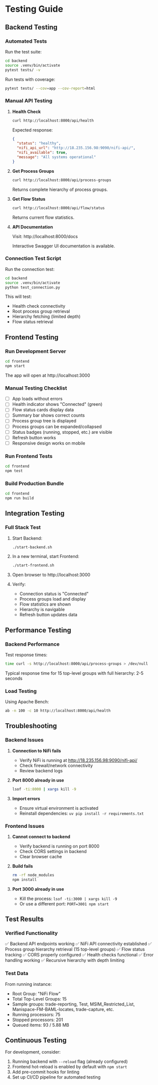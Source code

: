 # Testing Guide

## Backend Testing

### Automated Tests

Run the test suite:

```bash
cd backend
source .venv/bin/activate
pytest tests/ -v
```

Run tests with coverage:

```bash
pytest tests/ --cov=app --cov-report=html
```

### Manual API Testing

1. **Health Check**
   ```bash
   curl http://localhost:8000/api/health
   ```
   
   Expected response:
   ```json
   {
     "status": "healthy",
     "nifi_api_url": "http://18.235.156.98:9090/nifi-api/",
     "nifi_available": true,
     "message": "All systems operational"
   }
   ```

2. **Get Process Groups**
   ```bash
   curl http://localhost:8000/api/process-groups
   ```
   
   Returns complete hierarchy of process groups.

3. **Get Flow Status**
   ```bash
   curl http://localhost:8000/api/flow/status
   ```
   
   Returns current flow statistics.

4. **API Documentation**
   
   Visit: http://localhost:8000/docs
   
   Interactive Swagger UI documentation is available.

### Connection Test Script

Run the connection test:

```bash
cd backend
source .venv/bin/activate
python test_connection.py
```

This will test:
- Health check connectivity
- Root process group retrieval
- Hierarchy fetching (limited depth)
- Flow status retrieval

## Frontend Testing

### Run Development Server

```bash
cd frontend
npm start
```

The app will open at http://localhost:3000

### Manual Testing Checklist

- [ ] App loads without errors
- [ ] Health indicator shows "Connected" (green)
- [ ] Flow status cards display data
- [ ] Summary bar shows correct counts
- [ ] Process group tree is displayed
- [ ] Process groups can be expanded/collapsed
- [ ] Status badges (running, stopped, etc.) are visible
- [ ] Refresh button works
- [ ] Responsive design works on mobile

### Run Frontend Tests

```bash
cd frontend
npm test
```

### Build Production Bundle

```bash
cd frontend
npm run build
```

## Integration Testing

### Full Stack Test

1. Start Backend:
   ```bash
   ./start-backend.sh
   ```

2. In a new terminal, start Frontend:
   ```bash
   ./start-frontend.sh
   ```

3. Open browser to http://localhost:3000

4. Verify:
   - Connection status is "Connected"
   - Process groups load and display
   - Flow statistics are shown
   - Hierarchy is navigable
   - Refresh button updates data

## Performance Testing

### Backend Performance

Test response times:

```bash
time curl -s http://localhost:8000/api/process-groups > /dev/null
```

Typical response time for 15 top-level groups with full hierarchy: 2-5 seconds

### Load Testing

Using Apache Bench:

```bash
ab -n 100 -c 10 http://localhost:8000/api/health
```

## Troubleshooting

### Backend Issues

1. **Connection to NiFi fails**
   - Verify NiFi is running at http://18.235.156.98:9090/nifi-api/
   - Check firewall/network connectivity
   - Review backend logs

2. **Port 8000 already in use**
   ```bash
   lsof -ti:8000 | xargs kill -9
   ```

3. **Import errors**
   - Ensure virtual environment is activated
   - Reinstall dependencies: `uv pip install -r requirements.txt`

### Frontend Issues

1. **Cannot connect to backend**
   - Verify backend is running on port 8000
   - Check CORS settings in backend
   - Clear browser cache

2. **Build fails**
   ```bash
   rm -rf node_modules
   npm install
   ```

3. **Port 3000 already in use**
   - Kill the process: `lsof -ti:3000 | xargs kill -9`
   - Or use a different port: `PORT=3001 npm start`

## Test Results

### Verified Functionality

✅ Backend API endpoints working
✅ NiFi API connectivity established
✅ Process group hierarchy retrieval (15 top-level groups)
✅ Flow status tracking
✅ CORS properly configured
✅ Health checks functional
✅ Error handling working
✅ Recursive hierarchy with depth limiting

### Test Data

From running instance:
- Root Group: "NiFi Flow"
- Total Top-Level Groups: 15
- Sample groups: trade-reporting, Test, MSIM_Restricted_List, Manispace-FM-BAML-locates, trade-capture, etc.
- Running processors: 75
- Stopped processors: 201
- Queued items: 93 / 5.88 MB

## Continuous Testing

For development, consider:
1. Running backend with `--reload` flag (already configured)
2. Frontend hot-reload is enabled by default with `npm start`
3. Add pre-commit hooks for linting
4. Set up CI/CD pipeline for automated testing

